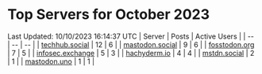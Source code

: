 # Top Servers for October 2023
Last Updated: 10/10/2023 16:14:37 UTC
| Server | Posts | Active Users |
| -- | -- | -- |
| [techhub.social](https://techhub.social/tags/PowerShell) | 12 | 6 |
| [mastodon.social](https://mastodon.social/tags/PowerShell) | 9 | 6 |
| [fosstodon.org](https://fosstodon.org/tags/PowerShell) | 7 | 5 |
| [infosec.exchange](https://infosec.exchange/tags/PowerShell) | 5 | 3 |
| [hachyderm.io](https://hachyderm.io/tags/PowerShell) | 4 | 4 |
| [mstdn.social](https://mstdn.social/tags/PowerShell) | 2 | 1 |
| [mastodon.uno](https://mastodon.uno/tags/PowerShell) | 1 | 1 |
